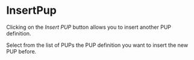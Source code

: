 # InsertPup

Clicking on the _Insert PUP_ button allows you to insert another PUP
definition.

Select from the list of PUPs the PUP definition you want to insert the
new PUP before.
